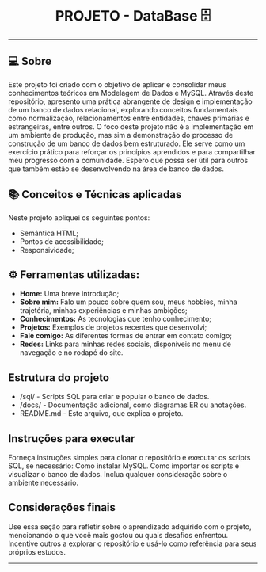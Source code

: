 <h1 align="center">PROJETO - DataBase 🗄️</h1>


---

## 💻 Sobre

Este projeto foi criado com o objetivo de aplicar e consolidar meus conhecimentos teóricos em Modelagem de Dados e MySQL. Através deste repositório, apresento uma prática abrangente de design e implementação de um banco de dados relacional, explorando conceitos fundamentais como normalização, relacionamentos entre entidades, chaves primárias e estrangeiras, entre outros. O foco deste projeto não é a implementação em um ambiente de produção, mas sim a demonstração do processo de construção de um banco de dados bem estruturado. Ele serve como um exercício prático para reforçar os princípios aprendidos e para compartilhar meu progresso com a comunidade. Espero que possa ser útil para outros que também estão se desenvolvendo na área de banco de dados.

## 📚 Conceitos e Técnicas aplicadas

Neste projeto apliquei os seguintes pontos:
+ Semântica HTML;
+ Pontos de acessibilidade;
+ Responsividade;

## ⚙ Ferramentas utilizadas: 

- **Home:** Uma breve introdução;
- **Sobre mim:** Falo um pouco sobre quem sou, meus hobbies, minha trajetória, minhas experiências e minhas ambições;
- **Conhecimentos:** As tecnologias que tenho conhecimento;
- **Projetos:** Exemplos de projetos recentes que desenvolvi;
- **Fale comigo:** As diferentes formas de entrar em contato comigo;
- **Redes:** Links para minhas redes sociais, disponíveis no menu de navegação e no rodapé do site.

## Estrutura do projeto

- /sql/ - Scripts SQL para criar e popular o banco de dados.
- /docs/ - Documentação adicional, como diagramas ER ou anotações.
- README.md - Este arquivo, que explica o projeto.

## Instruções para executar

Forneça instruções simples para clonar o repositório e executar os scripts SQL, se necessário:
Como instalar MySQL.
Como importar os scripts e visualizar o banco de dados.
Inclua qualquer consideração sobre o ambiente necessário.

## Considerações finais

Use essa seção para refletir sobre o aprendizado adquirido com o projeto, mencionando o que você mais gostou ou quais desafios enfrentou.
Incentive outros a explorar o repositório e usá-lo como referência para seus próprios estudos.

---


